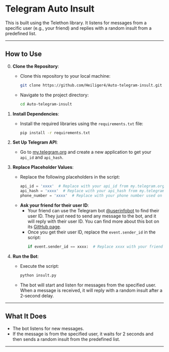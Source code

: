 # Telegram Auto Insult

This is built using the Telethon library. It listens for messages from a specific user (e.g., your friend) and replies with a random insult from a predefined list.

---

## How to Use

0. **Clone the Repository**:
   - Clone this repository to your local machine:
     ```bash
     git clone https://github.com/Heiliger4/Auto-telegram-insult.git
     ```
   - Navigate to the project directory:
     ```bash
     cd Auto-telegram-insult
     ```

1. **Install Dependencies**:
   - Install the required libraries using the `requirements.txt` file:
     ```bash
     pip install -r requirements.txt
     ```

2. **Set Up Telegram API**:
   - Go to [my.telegram.org](https://my.telegram.org) and create a new application to get your `api_id` and `api_hash`.

3. **Replace Placeholder Values**:
   - Replace the following placeholders in the script:
     ```python
     api_id = 'xxxx'  # Replace with your api_id from my.telegram.org
     api_hash = 'xxxx'  # Replace with your api_hash from my.telegram.org
     phone_number = 'xxxx'  # Replace with your phone number used on Telegram
     ```
   - **Ask your friend for their user ID**:
     - Your friend can use the Telegram bot [@userinfobot](https://t.me/userinfobot) to find their user ID. They just need to send any message to the bot, and it will reply with their user ID. You can find more about this bot on its [GitHub page](https://github.com/nadam/userinfobot).
     - Once you get their user ID, replace the `event.sender_id` in the script:
       ```python
       if event.sender_id == xxxx:  # Replace xxxx with your friend's user ID
       ```

4. **Run the Bot**:
   - Execute the script:
     ```bash
     python insult.py
     ```
   - The bot will start and listen for messages from the specified user. When a message is received, it will reply with a random insult after a 2-second delay.

---

## What It Does
- The bot listens for new messages.
- If the message is from the specified user, it waits for 2 seconds and then sends a random insult from the predefined list.

---

